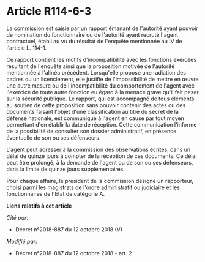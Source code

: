 # Article R114-6-3

La commission est saisie par un rapport émanant de l'autorité ayant pouvoir de nomination du fonctionnaire ou de l'autorité
ayant recruté l'agent contractuel, établi au vu du résultat de l'enquête mentionnée au IV de l'article L. 114-1.

Ce rapport contient les motifs d'incompatibilité avec les fonctions exercées résultant de l'enquête ainsi que la proposition
motivée de l'autorité mentionnée à l'alinéa précédent. Lorsqu'elle propose une radiation des cadres ou un licenciement, elle
justifie de l'impossibilité de mettre en œuvre une autre mesure ou de l'incompatibilité du comportement de l'agent avec
l'exercice de toute autre fonction eu égard à la menace grave qu'il fait peser sur la sécurité publique. Le rapport, qui est
accompagné de tous éléments au soutien de cette proposition sans pouvoir contenir des actes ou des documents faisant l'objet
d'une classification au titre du secret de la défense nationale, est communiqué à l'agent en cause par tout moyen permettant
d'en établir la date de réception. Cette communication l'informe de la possibilité de consulter son dossier administratif, en
présence éventuelle de son ou ses défenseurs.

L'agent peut adresser à la commission des observations écrites, dans un délai de quinze jours à compter de la réception de
ces documents. Ce délai peut être prolongé, à la demande de l'agent ou de son ou ses défenseurs, dans la limite de quinze
jours supplémentaires.

Pour chaque affaire, le président de la commission désigne un rapporteur, choisi parmi les magistrats de l'ordre
administratif ou judiciaire et les fonctionnaires de l'Etat de catégorie A.

**Liens relatifs à cet article**

_Cité par_:

  - Décret n°2018-887 du 12 octobre 2018 (V)

_Modifié par_:

  - Décret n°2018-887 du 12 octobre 2018 - art. 2
